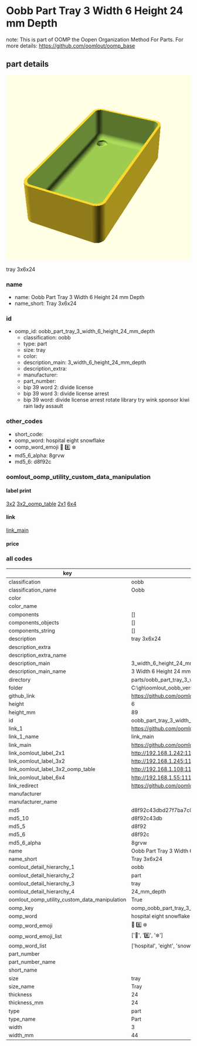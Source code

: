 # Oobb Part Tray 3 Width 6 Height 24 mm Depth  

note: This is part of OOMP the Oopen Organization Method For Parts. For more details: https://github.com/oomlout/oomp_base

##  part details
  

[![](3dpr.png)](3dpr.png)

tray 3x6x24



### name
* name: Oobb Part Tray 3 Width 6 Height 24 mm Depth
* name_short: Tray 3x6x24 
### id
* oomp_id: oobb_part_tray_3_width_6_height_24_mm_depth
  * classification: oobb
  * type: part
  * size: tray
  * color: 
  * description_main: 3_width_6_height_24_mm_depth
  * description_extra: 
  * manufacturer: 
  * part_number: 
  * bip 39 word 2: divide license
  * bip 39 word 3: divide license arrest
  * bip 39 word: divide license arrest rotate library try wink sponsor kiwi rain lady assault

### other_codes
* short_code: 
* oomp_word: hospital eight snowflake
* oomp_word_emoji :hospital: :eight: :snowflake:
* md5_6_alpha: 8grvw
* md5_6: d8f92c






### oomlout_oomp_utility_custom_data_manipulation
#### label print
[3x2](http://192.168.1.245:1112/?label=oomp%208grvw)
[3x2_oomp_table](http://192.168.1.108:1112/?label=oomp%208grvw)
[2x1](http://192.168.1.242:1112/?label=oomp%208grvw)
[6x4](http://192.168.1.55:1112/?label=oomp%208grvw)    

#### link

[link_main](https://github.com/oomlout/oomlout_oobb_version_4_generated_parts/tree/main/navigation_oomp/oobb/part/tray/3_width_6_height_24_mm_depth/part)                              

#### price







### all codes 
| key | value |  
| --- | --- |  
| classification | oobb |  
| classification_name | Oobb |  
| color |  |  
| color_name |  |  
| components | [] |  
| components_objects | [] |  
| components_string | [] |  
| description | tray 3x6x24 |  
| description_extra |  |  
| description_extra_name |  |  
| description_main | 3_width_6_height_24_mm_depth |  
| description_main_name | 3 Width 6 Height 24 mm Depth |  
| directory | parts/oobb_part_tray_3_width_6_height_24_mm_depth |  
| folder | C:\gh\oomlout_oobb_version_4_generated_parts\parts\oobb_part_tray_3_width_6_height_24_mm_depth |  
| github_link | https://github.com/oomlout/oomlout_oomp_part_src/tree/main/parts/oobb_part_tray_3_width_6_height_24_mm_depth |  
| height | 6 |  
| height_mm | 89 |  
| id | oobb_part_tray_3_width_6_height_24_mm_depth |  
| link_1 | https://github.com/oomlout/oomlout_oobb_version_4_generated_parts/tree/main/navigation_oomp/oobb/part/tray/3_width_6_height_24_mm_depth/part |  
| link_1_name | link_main |  
| link_main | https://github.com/oomlout/oomlout_oobb_version_4_generated_parts/tree/main/navigation_oomp/oobb/part/tray/3_width_6_height_24_mm_depth/part |  
| link_oomlout_label_2x1 | http://192.168.1.242:1112/?label=oomp%208grvw |  
| link_oomlout_label_3x2 | http://192.168.1.245:1112/?label=oomp%208grvw |  
| link_oomlout_label_3x2_oomp_table | http://192.168.1.108:1112/?label=oomp%208grvw |  
| link_oomlout_label_6x4 | http://192.168.1.55:1112/?label=oomp%208grvw |  
| link_redirect | https://github.com/oomlout/oomlout_oobb_version_4_generated_parts/tree/main/parts/oobb_tray_03_06_24 |  
| manufacturer |  |  
| manufacturer_name |  |  
| md5 | d8f92c43dbd27f7ba7c08bc218e049ff |  
| md5_10 | d8f92c43db |  
| md5_5 | d8f92 |  
| md5_6 | d8f92c |  
| md5_6_alpha | 8grvw |  
| name | Oobb Part Tray 3 Width 6 Height 24 mm Depth |  
| name_short | Tray 3x6x24  |  
| oomlout_detail_hierarchy_1 | oobb |  
| oomlout_detail_hierarchy_2 | part |  
| oomlout_detail_hierarchy_3 | tray |  
| oomlout_detail_hierarchy_4 | 24_mm_depth |  
| oomlout_oomp_utility_custom_data_manipulation | True |  
| oomp_key | oomp_oobb_part_tray_3_width_6_height_24_mm_depth |  
| oomp_word | hospital eight snowflake |  
| oomp_word_emoji | :hospital: :eight: :snowflake: |  
| oomp_word_emoji_list | [':hospital:', ':eight:', ':snowflake:'] |  
| oomp_word_list | ['hospital', 'eight', 'snowflake'] |  
| part_number |  |  
| part_number_name |  |  
| short_name |  |  
| size | tray |  
| size_name | Tray |  
| thickness | 24 |  
| thickness_mm | 24 |  
| type | part |  
| type_name | Part |  
| width | 3 |  
| width_mm | 44 |  
